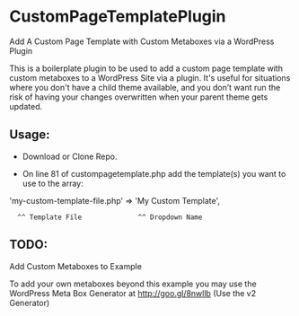 # CustomPageTemplatePlugin
Add A Custom Page Template with Custom Metaboxes via a WordPress Plugin

This is a boilerplate plugin to be used to add a custom page template with custom metaboxes to a WordPress Site via a plugin. It's useful for situations where you don't have a child theme available, and you don’t want run the risk of having your changes overwritten when your parent theme gets updated.


## Usage:
- Download or Clone Repo.

- On line 81 of custompagetemplate.php add the template(s) you want to use to the array:

'my-custom-template-file.php' => 'My Custom Template',

      ^^ Template File              ^^ Dropdown Name


## TODO:
Add Custom Metaboxes to Example

To add your own metaboxes beyond this example you may use the WordPress Meta Box Generator at http://goo.gl/8nwllb (Use the v2 Generator)



